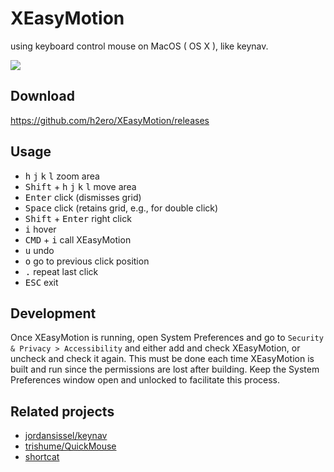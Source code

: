 # XEasyMotion
using keyboard control mouse on MacOS ( OS X ), like keynav.

<img src="https://cloud.githubusercontent.com/assets/1262641/16171960/62cea4f8-35af-11e6-9a2f-ef074c12bcf9.gif">

## Download
https://github.com/h2ero/XEasyMotion/releases

## Usage

* <kbd>h</kbd>  <kbd>j</kbd> <kbd>k</kbd> <kbd>l</kbd>  zoom area
* <kbd>Shift</kbd> + <kbd>h</kbd>  <kbd>j</kbd> <kbd>k</kbd> <kbd>l</kbd>  move area
* <kbd>Enter</kbd>   click (dismisses grid)
* <kbd>Space</kbd>   click (retains grid, e.g., for double click)
* <kbd>Shift</kbd> + <kbd>Enter</kbd>  right click
* <kbd>i</kbd>   hover
* <kbd>CMD</kbd> + <kbd>i</kbd>   call XEasyMotion
* <kbd>u</kbd>  undo
* <kbd>o</kbd>   go to previous click position
* <kbd>.</kbd>   repeat last click
* <kbd>ESC</kbd>  exit

## Development

Once XEasyMotion is running, open System Preferences and go to `Security & Privacy > Accessibility` and either add and check XEasyMotion, or uncheck and check it again. This must be done each time XEasyMotion is built and run since the permissions are lost after building. Keep the System Preferences window open and unlocked to facilitate this process.

## Related projects

* [jordansissel/keynav](https://github.com/jordansissel/keynav)
* [trishume/QuickMouse](https://github.com/trishume/QuickMouse)
* [shortcat](https://shortcatapp.com/)
